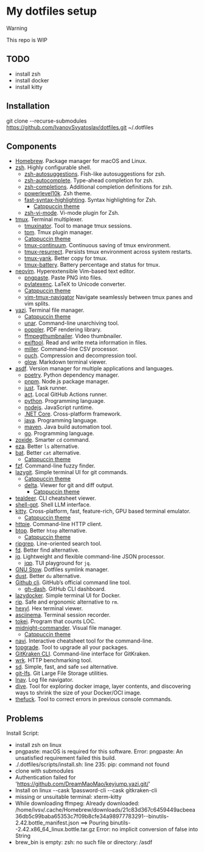 # My dotfiles setup

> [!Warning]
> This repo is WIP

## TODO

- install zsh
- install docker
- install kitty

## Installation

git clone --recurse-submodules https://github.com/IvanovSvyatoslav/dotfiles.git ~/.dotfiles

## Components

- [Homebrew](https://brew.sh/). Package manager for macOS and Linux.
- [zsh](https://www.zsh.org/). Highly configurable shell.
  - [zsh-autosuggestions](https://github.com/zsh-users/zsh-autosuggestions). Fish-like autosuggestions for zsh.
  - [zsh-autocomplete](https://github.com/marlonrichert/zsh-autocomplete). Type-ahead completion for zsh.
  - [zsh-completions](https://github.com/zsh-users/zsh-completions). Additional completion definitions for zsh.
  - [powerlevel10k](https://github.com/romkatv/powerlevel10k). Zsh theme.
  - [fast-syntax-highlighting](https://github.com/zdharma-continuum/fast-syntax-highlighting). Syntax highlighting for Zsh.
    - [Catppuccin theme](https://github.com/catppuccin/zsh-fsh)
  - [zsh-vi-mode](https://github.com/jeffreytse/zsh-vi-mode). Vi-mode plugin for Zsh.
- [tmux](https://github.com/tmux/tmux/wiki). Terminal multiplexer.
  - [tmuxinator](https://github.com/tmuxinator/tmuxinator). Tool to manage tmux sessions.
  - [tpm](https://github.com/tmux-plugins/tpm). Tmux plugin manager.
  - [Catppuccin theme](https://github.com/catppuccin/tmux)
  - [tmux-continuum](https://github.com/tmux-plugins/tmux-continuum). Continuous saving of tmux environment.
  - [tmux-resurrect](https://github.com/tmux-plugins/tmux-resurrect). Persists tmux environment across system restarts.
  - [tmux-yank](https://github.com/tmux-plugins/tmux-yank). Better copy for tmux.
  - [tmux-battery](https://github.com/tmux-plugins/tmux-battery). Battery percentage and status for tmux.
- [neovim](https://neovim.io/). Hyperextensible Vim-based text editor.
  - [pngpaste](https://github.com/jcsalterego/pngpaste). Paste PNG into files.
  - [pylatexenc](https://pypi.org/project/pylatexenc/). LaTeX to Unicode converter.
  - [Catppuccin theme](https://github.com/catppuccin/nvim)
  - [vim-tmux-navigator](https://github.com/christoomey/vim-tmux-navigator) Navigate seamlessly between tmux panes and vim splits.
- [yazi](https://yazi-rs.github.io/). Terminal file manager.
  - [Catppuccin theme](https://github.com/catppuccin/yazi)
  - [unar](https://theunarchiver.com/command-line). Command-line unarchiving tool.
  - [poppler](https://poppler.freedesktop.org/). PDF rendering library.
  - [ffmpegthumbnailer](https://github.com/dirkvdb/ffmpegthumbnailer). Video thumbnailer.
  - [exiftool](https://exiftool.org/). Read and write meta information in files.
  - [miller](https://github.com/johnkerl/miller). Command-line CSV processor.
  - [ouch](https://github.com/ouch-org/ouch). Compression and decompression tool.
  - [glow](https://github.com/charmbracelet/glow). Markdown terminal viewer.
- [asdf](https://asdf-vm.com/). Version manager for multiple applications and languages.
  - [poetry](https://python-poetry.org/). Python dependency manager.
  - [pnpm](https://pnpm.io/). Node.js package manager.
  - [just](https://just.systems/man/en/). Task runner.
  - [act](https://nektosact.com/). Local GitHub Actions runner.
  - [python](https://www.python.org/). Programming language.
  - [nodejs](https://nodejs.org/). JavaScript runtime.
  - [.NET Core](https://dotnet.microsoft.com/). Cross-platform framework.
  - [java](https://www.java.com/). Programming language.
  - [maven](https://maven.apache.org/). Java build automation tool.
  - [go](https://golang.org/). Programming language.
- [zoxide](https://github.com/ajeetdsouza/zoxide). Smarter `cd` command.
- [eza](https://github.com/eza-community/eza). Better `ls` alternative.
- [bat](https://github.com/sharkdp/bat). Better `cat` alternative.
  - [Catppuccin theme](https://github.com/catppuccin/bat)
- [fzf](https://github.com/junegunn/fzf). Command-line fuzzy finder.
- [lazygit](https://github.com/jesseduffield/lazygit). Simple terminal UI for git commands.
  - [Catppuccin theme](https://github.com/catppuccin/lazygit)
  - [delta](https://github.com/dandavison/delta). Viewer for git and diff output.
    - [Catppuccin theme](https://github.com/catppuccin/delta)
- [tealdeer](https://github.com/dbrgn/tealdeer). CLI cheatsheet viewer.
- [shell-gpt](https://github.com/TheR1D/shell_gpt). Shell LLM interface.
- [kitty](https://sw.kovidgoyal.net/kitty/). Cross-platform, fast, feature-rich, GPU based terminal emulator.
  - [Catppuccin theme](https://github.com/catppuccin/kitty)
- [httpie](https://httpie.io/cli). Command-line HTTP client.
- [btop](https://github.com/sharkdp/bat). Better `htop` alternative.
  - [Catppuccin theme](https://github.com/catppuccin/btop)
- [ripgrep](https://github.com/BurntSushi/ripgrep). Line-oriented search tool.
- [fd](https://github.com/sharkdp/fd). Better find alternative.
- [jq](https://stedolan.github.io/jq/). Lightweight and flexible command-line JSON processor.
  - [jqp](https://github.com/noahgorstein/jqp). TUI playground for `jq`.
- [GNU Stow](https://www.gnu.org/software/stow/). Dotfiles symlink manager.
- [dust](https://github.com/bootandy/dust). Better `du` alternative.
- [Github cli](https://cli.github.com/). GitHub’s official command line tool.
  - [gh-dash](https://github.com/dlvhdr/gh-dash). GitHub CLI dashboard.
- [lazydocker](https://github.com/jesseduffield/lazydocker). Simple terminal UI for Docker.
- [rip](https://github.com/nivekuil/rip). Safe and ergonomic alternative to `rm`.
- [hexyl](https://github.com/sharkdp/hexyl). Hex terminal viewer.
- [asciinema](https://docs.asciinema.org). Terminal session recorder.
- [tokei](https://github.com/XAMPPRocky/tokei). Program that counts LOC.
- [midnight-commander](https://midnight-commander.org/). Visual file manager.
  - [Catppuccin theme](https://github.com/catppuccin/mc)
- [navi](https://github.com/denisidoro/navi). Interactive cheatsheet tool for the command-line.
- [topgrade](https://github.com/topgrade-rs/topgrade). Tool to upgrade all your packages.
- [GitKraken CLI](https://www.gitkraken.com/cli). Command-line interface for GitKraken.
- [wrk](https://github.com/wg/wrk). HTTP benchmarking tool.
- [sd](https://github.com/chmln/sd). Simple, fast, and safe `sed` alternative.
- [git-lfs](https://git-lfs.com/). Git Large File Storage utilities.
- [lnav](https://lnav.org/downloads). Log file navigator.
- [dive](https://github.com/wagoodman/dive). Tool for exploring docker image, layer contents, and discovering ways to shrink the size of your Docker/OCI image.
- [thefuck](https://github.com/nvbn/thefuck). Tool to correct errors in previous console commands.

## Problems

Install Script:

- install zsh on linux
- pngpaste: macOS is required for this software.
  Error: pngpaste: An unsatisfied requirement failed this build.
- ./.dotfiles/scripts/install.sh: line 235: pip: command not found
- clone with submodules
- Authentication failed for 'https://github.com/DreamMaoMao/keyjump.yazi.git/'
- Install on linux --cask 1password-cli
  --cask gitkraken-cli
- missing or unsuitable terminal: xterm-kitty
- While downloading ffmpeg:
  Already downloaded: /home/ivsv/.cache/Homebrew/downloads/21c83d367c6459449acbeea36db5c99baba65353c7f09b8cfe34a98977783291--binutils-2.42.bottle_manifest.json
  ==> Pouring binutils--2.42.x86_64_linux.bottle.tar.gz
  Error: no implicit conversion of false into String
- brew_bin is empty:
  zsh: no such file or directory: /asdf
